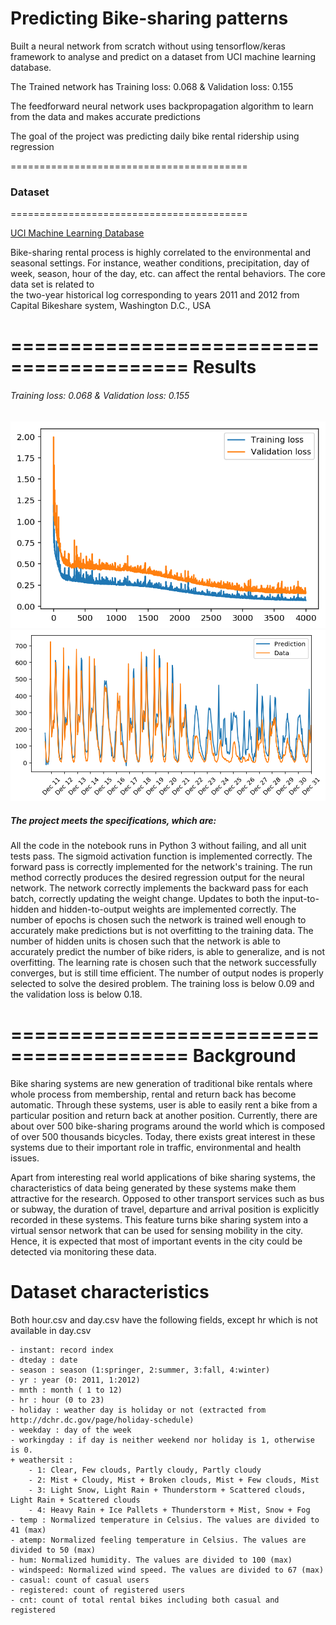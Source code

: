 # Predicting Bike-sharing patterns

Built a neural network from scratch without using tensorflow/keras framework to analyse and predict on a dataset from UCI machine learning database.

The Trained network has Training loss: 0.068 & Validation loss: 0.155

The feedforward neural network uses backpropagation algorithm to learn from the data and makes accurate predictions

The goal of the project was predicting daily bike rental ridership using regression

=========================================
### Dataset
=========================================

  [UCI Machine Learning Database](https://archive.ics.uci.edu/ml/datasets/Bike+Sharing+Dataset)
  
  Bike-sharing rental process is highly correlated to the environmental and seasonal settings. For instance, weather conditions,
precipitation, day of week, season, hour of the day, etc. can affect the rental behaviors. The core data set is related to  
the two-year historical log corresponding to years 2011 and 2012 from Capital Bikeshare system, Washington D.C., USA

=========================================
Results
=========================================

###### Training loss: 0.068 & Validation loss: 0.155



![Loss](loss.png)                                                                     ![Result](result.png)





##### The project meets the specifications, which are:

All the code in the notebook runs in Python 3 without failing, and all unit tests pass.
The sigmoid activation function is implemented correctly.
The forward pass is correctly implemented for the network's training.
The run method correctly produces the desired regression output for the neural network.
The network correctly implements the backward pass for each batch, correctly updating the weight change.
Updates to both the input-to-hidden and hidden-to-output weights are implemented correctly.
The number of epochs is chosen such the network is trained well enough to accurately make predictions but is not overfitting 	to the training data.
The number of hidden units is chosen such that the network is able to accurately predict the number of bike riders, is able 	to generalize, and is not overfitting.
The learning rate is chosen such that the network successfully converges, but is still time efficient.
The number of output nodes is properly selected to solve the desired problem.
The training loss is below 0.09 and the validation loss is below 0.18.

=========================================
Background 
=========================================

Bike sharing systems are new generation of traditional bike rentals where whole process from membership, rental and return 
back has become automatic. Through these systems, user is able to easily rent a bike from a particular position and return 
back at another position. Currently, there are about over 500 bike-sharing programs around the world which is composed of 
over 500 thousands bicycles. Today, there exists great interest in these systems due to their important role in traffic, 
environmental and health issues. 

Apart from interesting real world applications of bike sharing systems, the characteristics of data being generated by
these systems make them attractive for the research. Opposed to other transport services such as bus or subway, the duration
of travel, departure and arrival position is explicitly recorded in these systems. This feature turns bike sharing system into
a virtual sensor network that can be used for sensing mobility in the city. Hence, it is expected that most of important
events in the city could be detected via monitoring these data.



Dataset characteristics
=========================================	
Both hour.csv and day.csv have the following fields, except hr which is not available in day.csv
	
	- instant: record index
	- dteday : date
	- season : season (1:springer, 2:summer, 3:fall, 4:winter)
	- yr : year (0: 2011, 1:2012)
	- mnth : month ( 1 to 12)
	- hr : hour (0 to 23)
	- holiday : weather day is holiday or not (extracted from http://dchr.dc.gov/page/holiday-schedule)
	- weekday : day of the week
	- workingday : if day is neither weekend nor holiday is 1, otherwise is 0.
	+ weathersit : 
		- 1: Clear, Few clouds, Partly cloudy, Partly cloudy
		- 2: Mist + Cloudy, Mist + Broken clouds, Mist + Few clouds, Mist
		- 3: Light Snow, Light Rain + Thunderstorm + Scattered clouds, Light Rain + Scattered clouds
		- 4: Heavy Rain + Ice Pallets + Thunderstorm + Mist, Snow + Fog
	- temp : Normalized temperature in Celsius. The values are divided to 41 (max)
	- atemp: Normalized feeling temperature in Celsius. The values are divided to 50 (max)
	- hum: Normalized humidity. The values are divided to 100 (max)
	- windspeed: Normalized wind speed. The values are divided to 67 (max)
	- casual: count of casual users
	- registered: count of registered users
	- cnt: count of total rental bikes including both casual and registered
	
